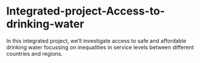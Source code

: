 # Integrated-project-Access-to-drinking-water
In this integrated project, we’ll investigate access to safe and affordable drinking water focussing on inequalities in service levels between different countries and regions.
